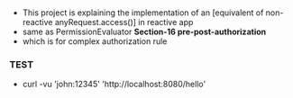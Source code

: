 ###
- This project is explaining the implementation of an [equivalent of non-reactive anyRequest.access()] in reactive app 
- same as PermissionEvaluator **Section-16 pre-post-authorization**
- which is for complex authorization rule

### TEST
-  curl -vu 'john:12345' 'http://localhost:8080/hello'